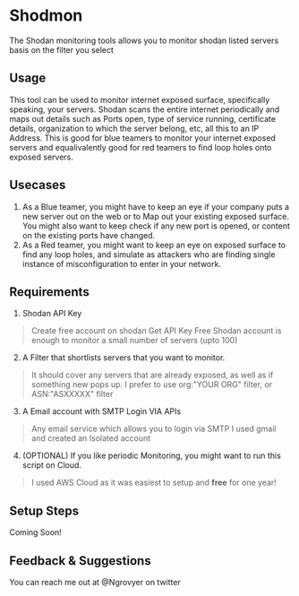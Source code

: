 # Shodmon
The Shodan monitoring tools allows you to monitor shodan listed servers basis on the filter you select

## Usage
This tool can be used to monitor internet exposed surface, specifically speaking, your servers. Shodan scans the entire internet periodically and maps out details such as Ports open, type of service running, certificate details, organization to which the server belong, etc, all this to an IP Address. This is good for blue teamers to monitor your internet exposed servers and equalivalently good for red teamers to find loop holes onto exposed servers.

## Usecases
1. As a Blue teamer, you might have to keep an eye if your company puts a new server out on the web or to Map out your existing exposed surface. You might also want to keep check if any new port is opened, or content on the existing ports have changed.
2. As a Red teamer, you might want to keep an eye on exposed surface to find any loop holes, and simulate as attackers who are finding single instance of misconfiguration to enter in your network.

## Requirements
1. Shodan API Key 
> Create free account on shodan
> Get API Key
> Free Shodan account is enough to monitor a small number of servers (upto 100)

2. A Filter that shortlists servers that you want to monitor.
> It should cover any servers that are already exposed, as well as if something new pops up. 
> I prefer to use org:"YOUR ORG" filter, or ASN:"ASXXXXX" filter 

3. A Email account with SMTP Login VIA APIs
> Any email service which allows you to login via SMTP
> I used gmail and created an Isolated account

4. (OPTIONAL) If you like periodic Monitoring, you might want to run this script on Cloud.
> I used AWS Cloud as it was easiest to setup and **free** for one year!

## Setup Steps
Coming Soon!

## Feedback & Suggestions
You can reach me out at @Ngrovyer on twitter
